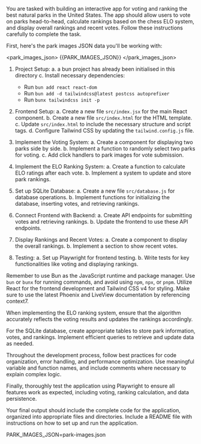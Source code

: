 You are tasked with building an interactive app for voting and ranking the best natural parks in the United States. The app should allow users to vote on parks head-to-head, calculate rankings based on the chess ELO system, and display overall rankings and recent votes. Follow these instructions carefully to complete the task.

First, here's the park images JSON data you'll be working with:

<park_images_json>
{{PARK_IMAGES_JSON}}
</park_images_json>

1. Project Setup:
   a. a bun project has already been initialised in this directory
   c. Install necessary dependencies:
      - Run `bun add react react-dom`
      - Run `bun add -d tailwindcss@latest postcss autoprefixer`
      - Run `bunx tailwindcss init -p`

2. Frontend Setup:
   a. Create a new file `src/index.jsx` for the main React component.
   b. Create a new file `src/index.html` for the HTML template.
   c. Update `src/index.html` to include the necessary structure and script tags.
   d. Configure Tailwind CSS by updating the `tailwind.config.js` file.

3. Implement the Voting System:
   a. Create a component for displaying two parks side by side.
   b. Implement a function to randomly select two parks for voting.
   c. Add click handlers to park images for vote submission.

4. Implement the ELO Ranking System:
   a. Create a function to calculate ELO ratings after each vote.
   b. Implement a system to update and store park rankings.

5. Set up SQLite Database:
   a. Create a new file `src/database.js` for database operations.
   b. Implement functions for initializing the database, inserting votes, and retrieving rankings.

6. Connect Frontend with Backend:
   a. Create API endpoints for submitting votes and retrieving rankings.
   b. Update the frontend to use these API endpoints.

7. Display Rankings and Recent Votes:
   a. Create a component to display the overall rankings.
   b. Implement a section to show recent votes.

8. Testing:
   a. Set up Playwright for frontend testing.
   b. Write tests for key functionalities like voting and displaying rankings.

Remember to use Bun as the JavaScript runtime and package manager. Use `bun` or `bunx` for running commands, and avoid using `npm`, `npx`, or `pnpm`. Utilize React for the frontend development and Tailwind CSS v4 for styling. Make sure to use the latest Phoenix and LiveView documentation by referencing context7.

When implementing the ELO ranking system, ensure that the algorithm accurately reflects the voting results and updates the rankings accordingly.

For the SQLite database, create appropriate tables to store park information, votes, and rankings. Implement efficient queries to retrieve and update data as needed.

Throughout the development process, follow best practices for code organization, error handling, and performance optimization. Use meaningful variable and function names, and include comments where necessary to explain complex logic.

Finally, thoroughly test the application using Playwright to ensure all features work as expected, including voting, ranking calculation, and data persistence.

Your final output should include the complete code for the application, organized into appropriate files and directories. Include a README file with instructions on how to set up and run the application.

PARK_IMAGES_JSON=park-images.json